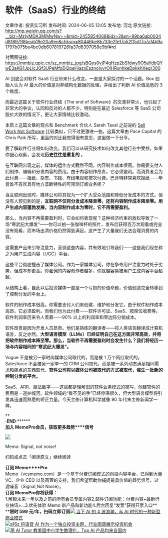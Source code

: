 # 软件（SaaS）行业的终结

文章作者: 投资实习所
发布时间: 2024-06-05 13:05
发布地: 河北
原文链接: http://mp.weixin.qq.com/s?__biz=MzIyMDA3MjMwNw==&mid=2455854068&idx=2&sn=89ba6ab0034d8169798beab19e20a9ee&chksm=80446be8b733e2fe17a52ff5df7a7af4b9a1797b075be4bc0db607819726fa37d8397058e9bf#rd

封面图链接: https://mmbiz.qpic.cn/sz_mmbiz_jpg/sBQys0vjP4qHzp2bSfdwy9O5aYdbQYwE3aKG1JpLicJGf3UPeMfoDj2peHiazxEsznoIvvrOlHRxnhkeDpkkhXeg/300

AI 到底会对软件 SaaS 行业带来什么改变，一直是大家探讨的一个话题。Box 创始人认为 AI 最大的价值是对非结构化数据的处理，并给出了判断 AI
价值高低的 3 个维度。

而最近这篇关于软件行业终结《The end of Software》的文章非常火，也引起了非常大的争议，认同和反对的人都不少，特别是在最近
Salesforce 等 SaaS 公司股价大跌的情况下，更让大家情绪比较激动。

本质上这篇文章的观点和 Benchmark 合伙人 Sarah Taval 之前说的 [Sell Work,Not
Software](http://mp.weixin.qq.com/s?__biz=MzIyMDA3MjMwNw==&mid=2455851826&idx=1&sn=7c15434cb3583316520cb391201e7427&chksm=8044632eb733ea3873ae92c6ecef695762e024f6c58ecc60d7da1d28c44d30dc38db00202c59&scene=21#wechat_redirect)
比较类似，只不过更激进一些。这篇文章由 Pace Capital 的 Chris Paik 所写，里面的对比我觉得很有意思，这里做一下分享。

要了解软件行业将如何改变，我们可以从研究技术如何改变其他行业中受益。如果你细心观察，会发现**历史往往是重复的** 。

在互联网出现之前，媒体的运作方式截然不同，内容制作成本很高。你需要支付人们制作、编辑和分发内容的费用。由于内容制作昂贵，它必须盈利。而消费者会为此付费——报纸、杂志、书籍、有线电视和按次付费。巴菲特非常喜欢报纸——毕竟谁不喜欢具有地方垄断特性的可预测订阅业务呢？

当互联网出现时，媒体公司将其视为一个扩大受众范围和降低分发成本的方式。但没有人预见到的是，**互联网不仅将分发成本降至零，还将内容制作成本降至零。用户生成内容蓬勃发展，当内容制作成本为零时，它不再需要盈利。**

那么，当内容不再需要盈利时，它会如何表现呢？这种经济约束的放松导致了一场“寒武纪大爆发”——你可以拍一张咖啡杯的照片，发布后获得百万次观看或完全没有观看，而市场出清价格仍然得到满足。这产生了大量我们无法合理消费的内容。

这需要产品来引导注意力，营销这些内容，并有效地引导我们——这些我们现在称之为用户生成内容（UGC）平台。

这些平台彻底撞击了媒体公司。作为一家媒体公司，你在争夺用户注意力时处于劣势，但成本却更高。你雇佣的内容创作者越多，你就越容易被用户生成内容平台超越。

从结构上看，自此以后投资媒体一直是一个亏损的价值命题，价值创造完全转移到了控制分发的平台上。

软件的制作成本很高。你需要支付人们来创建、维护和分发它。由于软件制作成本高昂，它必须盈利。而我们也为此付费——软件许可证、SaaS、按席位收费等。软件利润率历来令人羡慕——90%
以上的利润率和零边际分销成本。

软件昂贵是因为开发人员昂贵。他们是熟练的翻译者——将人类语言翻译成计算机语言，反之亦然。**大型语言模型（LLMs）已经证明自己在这方面非常高效，并将把软件制作成本降至零。那么，当软件不再需要盈利时会发生什么？我们将经历一场与内容相同的“寒武纪大爆发”。**

Vogue 不是被另一家时尚媒体公司取代的，而是被 1 万个网红取代的。Salesforce 不会被另一家单一的 CRM
公司取代，而是被一系列动态满足相同需求和痛点的东西取代。**软件公司将以媒体公司被取代的方式被取代，催生一批新的控制分发的平台。**

SaaS、ARR、魔法数字——这些都是理解旧的软件业务模式的简写，创建软件的费用是一道护城河。软件领域的“看不见的手”已经停滞很久，但大型语言模型将引发其迅速而熟悉的矫正力量。今天主修计算机科学就像
90 年代末主修新闻学一样。

**  
****·END****·******  
**加入 Memo****Pro****会员，获取更多趋势****信号**  
  
![](https://mmbiz.qpic.cn/sz_mmbiz_png/sBQys0vjP4qHzp2bSfdwy9O5aYdbQYwETH6vjqEGJCTUHOjydMgPOlQiaNYpL5hkPLVO26qK5SLh8mFbSWGudBA/640?wx_fmt=png&from=appmsg)  

Memo: Signal, not noise!

扫码或点击「阅读原文」继续阅读

**订阅 Memo****Pro**  
Memo（vcsmemo.com）是一个基于付费订阅模式的创投内容平台，已得到大量 VC、企业 CEO
以及高管的支持，我们希望帮助你捕捉最具价值的趋势信号、过滤噪音（Signal,Not Noise）。  
**订阅 Memo****Pro****你将获得：**  
1.解锁未来一年以及之前的所有会员专属内容2.邮件订阅功能：付费内容+最新行业快讯+...3.优先体验 Memo
新产品和新功能4.后台回复“发票”获得开票入口**  
****限时 599
元/年，扫码立即订阅**[![](https://mmbiz.qpic.cn/sz_mmbiz_jpg/sBQys0vjP4rWueSviambbSLWlmJNibceoVrSJkZaDkqUC4o7ZAlzBeNEpWQusxicH7Ka9GUVp2ENyMUsibibgppyNbA/640?wx_fmt=jpeg)
当下 AI 的 4 波浪潮，与 AI
时代的一种新型商业模式](https://mp.weixin.qq.com/s?__biz=MzIyMDA3MjMwNw==&mid=2455851826&idx=1&sn=7c15434cb3583316520cb391201e7427&chksm=8044632eb733ea3873ae92c6ecef695762e024f6c58ecc60d7da1d28c44d30dc38db00202c59&scene=21#wechat_redirect)  
[![](https://mmbiz.qpic.cn/sz_mmbiz_jpg/sBQys0vjP4oTrLic1FzRZ1Lo4YVFWRh4nFAFZ62BZyJmGalXhb7xTssQOic2x9bDs3rbEnCFQibDbd4Qlk4iaXHoFg/640?wx_fmt=jpeg)a16z
将语音 AI
作为一个独立投资主题，行业图谱展示投资机会](https://mp.weixin.qq.com/s?__biz=MzIyMDA3MjMwNw==&mid=2455854020&idx=1&sn=44748cb2e2695f37d424303c9e05ac5a&chksm=80446bd8b733e2ceb00ad0cf71b1334b559f85249bd6ae47a8828d918d612ece15c8affa45db&scene=21#wechat_redirect)  
[![](https://mmbiz.qpic.cn/sz_mmbiz_jpg/sBQys0vjP4pEcpAXeBHicFibfMmMBKevGs5neruzsY16RxxKceYuEdVMTqcazzZJPrKxr9amRIKibo3fL8KK3fSwA/640?wx_fmt=jpeg)用
AI Tutor 教美国中小学生数理化，Top AI
产品均来自国内](https://mp.weixin.qq.com/s?__biz=MzIyMDA3MjMwNw==&mid=2455853981&idx=1&sn=55335be9b0c1dbe9957f9c4972e93b8c&chksm=80446b81b733e297e27bc2419a7a6b73a8c50d2680c386d80ba6a27591239ad230c87d747e45&scene=21#wechat_redirect)

  

